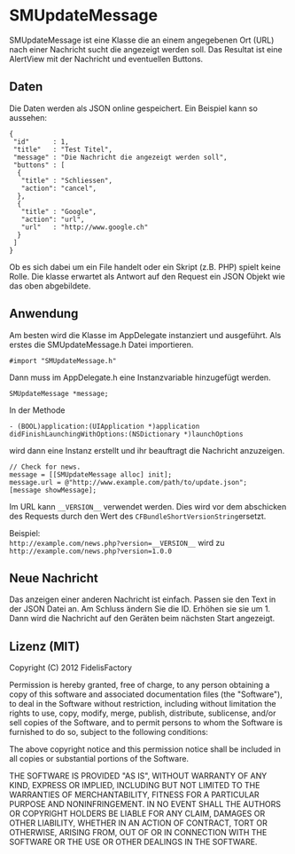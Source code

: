 # SMUpdateMessage

SMUpdateMessage ist eine Klasse die an einem angegebenen Ort (URL) nach einer Nachricht sucht die angezeigt werden soll.
Das Resultat ist eine AlertView mit der Nachricht und eventuellen Buttons.

## Daten

Die Daten werden als JSON online gespeichert. Ein Beispiel kann so aussehen:

    {
     "id"      : 1,
     "title"   : "Test Titel",
     "message" : "Die Nachricht die angezeigt werden soll",
     "buttons" : [
      {
       "title" : "Schliessen",
       "action": "cancel",
      },
      {
       "title" : "Google",
       "action": "url",
       "url"   : "http://www.google.ch"
      }
     ]
    }
    
Ob es sich dabei um ein File handelt oder ein Skript (z.B. PHP) spielt keine Rolle. Die klasse erwartet als Antwort auf den Request ein JSON Objekt wie das oben abgebildete. 

## Anwendung

Am besten wird die Klasse im AppDelegate instanziert und ausgeführt. Als erstes die SMUpdateMessage.h Datei importieren.

    #import "SMUpdateMessage.h"

Dann muss im AppDelegate.h eine Instanzvariable hinzugefügt werden. 

    SMUpdateMessage *message;

In der Methode 

    - (BOOL)application:(UIApplication *)application didFinishLaunchingWithOptions:(NSDictionary *)launchOptions

wird dann eine Instanz erstellt und ihr beauftragt die Nachricht anzuzeigen.

    // Check for news.
    message = [[SMUpdateMessage alloc] init];
    message.url = @"http://www.example.com/path/to/update.json";
    [message showMessage];

Im URL kann `__VERSION__` verwendet werden. Dies wird vor dem abschicken des Requests durch den Wert des `CFBundleShortVersionString`ersetzt. 

Beispiel:  
`http://example.com/news.php?version=__VERSION__` wird zu `http://example.com/news.php?version=1.0.0`

## Neue Nachricht

Das anzeigen einer anderen Nachricht ist einfach. Passen sie den Text in der JSON Datei an. Am Schluss ändern Sie die ID. Erhöhen sie sie um 1. Dann wird die Nachricht auf den Geräten beim nächsten Start angezeigt. 

## Lizenz (MIT)

Copyright (C) 2012 FidelisFactory

Permission is hereby granted, free of charge, to any person obtaining a copy of this software and associated documentation files (the "Software"), to deal in the Software without restriction, including without limitation the rights to use, copy, modify, merge, publish, distribute, sublicense, and/or sell copies of the Software, and to permit persons to whom the Software is furnished to do so, subject to the following conditions:

The above copyright notice and this permission notice shall be included in all copies or substantial portions of the Software.

THE SOFTWARE IS PROVIDED "AS IS", WITHOUT WARRANTY OF ANY KIND, EXPRESS OR IMPLIED, INCLUDING BUT NOT LIMITED TO THE WARRANTIES OF MERCHANTABILITY, FITNESS FOR A PARTICULAR PURPOSE AND NONINFRINGEMENT. IN NO EVENT SHALL THE AUTHORS OR COPYRIGHT HOLDERS BE LIABLE FOR ANY CLAIM, DAMAGES OR OTHER LIABILITY, WHETHER IN AN ACTION OF CONTRACT, TORT OR OTHERWISE, ARISING FROM, OUT OF OR IN CONNECTION WITH THE SOFTWARE OR THE USE OR OTHER DEALINGS IN THE SOFTWARE.